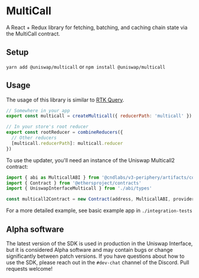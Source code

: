 # MultiCall

A React + Redux library for fetching, batching, and caching chain state via the MultiCall contract.

## Setup

`yarn add @uniswap/multicall` or `npm install @uniswap/multicall`

## Usage

The usage of this library is similar to [RTK Query](https://redux-toolkit.js.org/rtk-query/overview#create-an-api-slice).

```js
// Somewhere in your app
export const multicall = createMulticall({ reducerPath: 'multicall' })

// In your store's root reducer
export const rootReducer = combineReducers({
  // Other reducers
  [multicall.reducerPath]: multicall.reducer
})
```

To use the updater, you'll need an instance of the Uniswap Multicall2 contract:

```js
import { abi as MulticallABI } from '@cndlabs/v3-periphery/artifacts/contracts/lens/UniswapInterfaceMulticall.sol/UniswapInterfaceMulticall.json'
import { Contract } from '@ethersproject/contracts'
import { UniswapInterfaceMulticall } from './abi/types'

const multicall2Contract = new Contract(address, MulticallABI, provider) as UniswapInterfaceMulticall
```

For a more detailed example, see basic example app in `./integration-tests`

## Alpha software

The latest version of the SDK is used in production in the Uniswap Interface,
but it is considered Alpha software and may contain bugs or change significantly between patch versions.
If you have questions about how to use the SDK, please reach out in the `#dev-chat` channel of the Discord.
Pull requests welcome!
